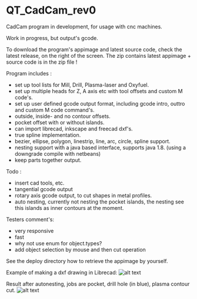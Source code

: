 # QT_CadCam_rev0
CadCam program in development, for usage with cnc machines.

Work in progress, but output's gcode.

To download the program's appimage and latest source code, check the latest release, on the right of the screen.
The zip contains latest appimage + source code is in the zip file !

Program includes :

- set up tool lists for Mill, Drill, Plasma-laser and Oxyfuel.
- set up multiple heads for Z, A axis etc with tool offsets and custom M code's.
- set up user defined gcode output format, including gcode intro, outtro and custom M code command's.
- outside, inside- and no contour offsets.
- pocket offset with or without islands.
- can import librecad, inkscape and freecad dxf's.
- true spline implementation.
- bezier, ellipse, polygon, linestrip, line, arc, circle, spline support.
- nesting support with a java based interface, supports java 1.8. (using a downgrade compile with netbeans)
- keep parts together output.

Todo :
- insert cad tools, etc.
- tangential gcode output
- rotary axis gcode output, to cut shapes in metal profiles.
- auto nesting, currently not nesting the pocket islands, the nesting see this islands as inner contours at the moment.

Testers comment's:
- very responsive
- fast
- why not use enum for object.types?
- add object selection by mouse and then cut operation

See the deploy directory how to retrieve the appimage by yourself.

Example of making a dxf drawing in Librecad:
![alt text](https://github.com/grotius-cnc/QT_CadCam_rev0/blob/master/librecad_example.png)

Result after autonesting, jobs are pocket, drill hole (in blue), plasma contour cut.
![alt text](https://github.com/grotius-cnc/QT_CadCam_rev0/blob/master/result.png)


